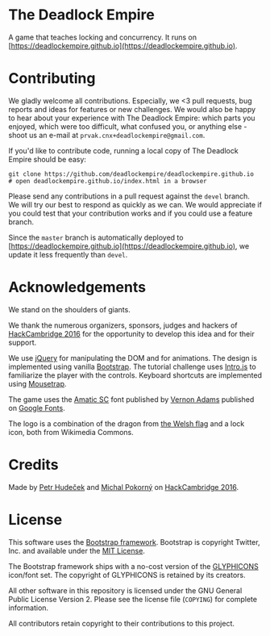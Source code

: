 The Deadlock Empire
===

A game that teaches locking and concurrency. It runs on
[https://deadlockempire.github.io](https://deadlockempire.github.io).

Contributing
===

We gladly welcome all contributions. Especially, we <3 pull requests, bug
reports and ideas for features or new challenges. We would also be happy to
hear about your experience with The Deadlock Empire: which parts you enjoyed,
which were too difficult, what confused you, or anything else - shoot us
an e-mail at `prvak.cnx+deadlockempire@gmail.com`.

If you'd like to contribute code, running a local copy of The Deadlock Empire
should be easy:
```
git clone https://github.com/deadlockempire/deadlockempire.github.io
# open deadlockempire.github.io/index.html in a browser
```

Please send any contributions in a pull request against the `devel` branch.
We will try our best to respond as quickly as we can. We would appreciate if
you could test that your contribution works and if you could use a feature
branch.

Since the `master` branch is automatically deployed to
[https://deadlockempire.github.io](https://deadlockempire.github.io),
we update it less frequently than `devel`.

Acknowledgements
===

We stand on the shoulders of giants.

We thank the numerous organizers, sponsors, judges and hackers of
[HackCambridge 2016](https://www.hackcambridge.com/) for the opportunity to
develop this idea and for their support.

We use [jQuery](https://jquery.com/) for manipulating the DOM and for
animations. The design is implemented using vanilla
[Bootstrap](https://getbootstrap.com/). The tutorial challenge uses
[Intro.js](https://usablica.github.io/intro.js/) to familiarize the player
with the controls. Keyboard shortcuts are implemented using [Mousetrap](https://craig.is/killing/mice).

The game uses the [Amatic SC](http://www.fontsquirrel.com/fonts/amatic) font
published by [Vernon Adams](http://www.fontsquirrel.com/fonts/list/foundry/vernon-adams)
published on [Google Fonts](https://www.google.com/fonts).

The logo is a combination of the dragon from
[the Welsh flag](https://commons.wikimedia.org/wiki/File:Flag_of_Wales_2.svg)
and a lock icon, both from Wikimedia Commons.

Credits
===
Made by [Petr Hudeček](http://hudecekpetr.cz) and [Michal
Pokorný](http://rny.cz) on [HackCambridge 2016](https://www.hackcambridge.com/).

License
===

This software uses the [Bootstrap framework](http://getbootstrap.com). Bootstrap is copyright Twitter, Inc. and available under the [MIT License](https://github.com/twbs/bootstrap/blob/master/LICENSE).

The Bootstrap framework ships with a no-cost version of the [GLYPHICONS](http://glyphicons.com/license/) icon/font set. The copyright of GLYPHICONS is retained by its creators.

All other software in this repository is licensed under the GNU General Public License Version 2. Please see the license file (`COPYING`) for complete information.

All contributors retain copyright to their contributions to this project.
